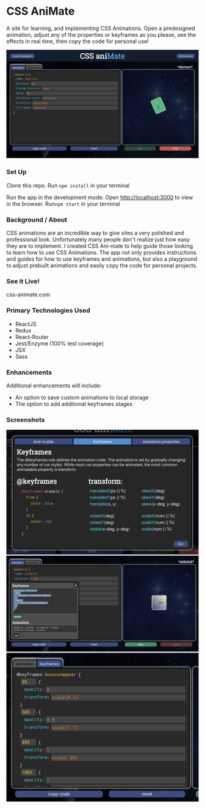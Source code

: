 # CSS AniMate

A site for learning, and implementing CSS Animations. Open a predesigned animation, adjust any of the properties or keyframes as you please, see the effects in real time, then copy the code for personal use!  

![CSS-aniMate](main_page.png)

### Set Up

Clone this repo. 
Run `npm install` in your terminal

Run the app in the development mode:
Open [http://localhost:3000](http://localhost:3000) to view in the browser.
Run`npm start` in your terminal

### Background / About

CSS animations are an incredible way to give sites a very polished and professional look. Unfortunately many people don't realize just how easy they are to implement. I created CSS Ani-mate to help guide those looking to learn how to use CSS Animations. The app not only provides instructions and guides for how to use keyframes and animations, but also a playground to adjust prebuilt animations and easily copy the code for personal projects.  

### See it Live! 

css-animate.com

### Primary Technologies Used

- ReactJS
- Redux
- React-Router
- Jest/Enzyme (100% test coverage)
- JSX
- Sass

### Enhancements
Additional enhancements will include:
 - An option to save custom animations to local storage
 - The option to add additional keyframes stages

### Screenshots

![Instructions](instructions.png)
![Copy-Option](copy_paste.png)
![Copy-Option](keyframes.png)

